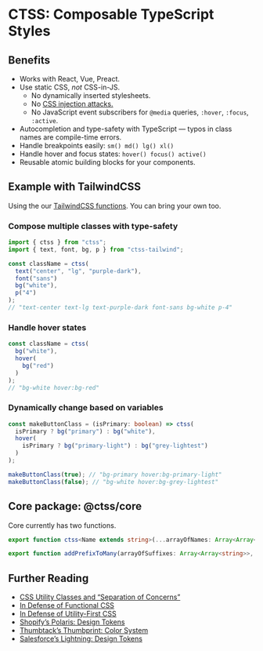 # CTSS: Composable TypeScript Styles

## Benefits

- Works with React, Vue, Preact.
- Use static CSS, _not_ CSS-in-JS.
  - No dynamically inserted stylesheets.
  - No [CSS injection attacks.](https://frontarm.com/james-k-nelson/how-can-i-use-css-in-js-securely/)
  - No JavaScript event subscribers for `@media` queries, `:hover`, `:focus`, `:active`.
- Autocompletion and type-safety with TypeScript — typos in class names are compile-time errors.
- Handle breakpoints easily: `sm() md() lg() xl()`
- Handle hover and focus states: `hover() focus() active()`
- Reusable atomic building blocks for your components.

## Example with TailwindCSS

Using the our [TailwindCSS functions](https://github.com/RoyalIcing/ctss/blob/master/packages/tailwind/README.md). You can bring your own too.

### Compose multiple classes with type-safety

```ts
import { ctss } from "ctss";
import { text, font, bg, p } from "ctss-tailwind";

const className = ctss(
  text("center", "lg", "purple-dark"),
  font("sans")
  bg("white"),
  p("4")
);
// "text-center text-lg text-purple-dark font-sans bg-white p-4"
```

### Handle hover states

```ts
const className = ctss(
  bg("white"),
  hover(
    bg("red")
  )
);
// "bg-white hover:bg-red"
```

### Dynamically change based on variables

```ts
const makeButtonClass = (isPrimary: boolean) => ctss(
  isPrimary ? bg("primary") : bg("white"),
  hover(
    isPrimary ? bg("primary-light") : bg("grey-lightest")
  )
);

makeButtonClass(true); // "bg-primary hover:bg-primary-light"
makeButtonClass(false); // "bg-white hover:bg-grey-lightest"
```


## Core package: @ctss/core

Core currently has two functions.

```ts
export function ctss<Name extends string>(...arrayOfNames: Array<Array<Name>>): string;

export function addPrefixToMany(arrayOfSuffixes: Array<Array<string>>, prefix: string): Array<string>;
```

## Further Reading

- [CSS Utility Classes and “Separation of Concerns”](https://adamwathan.me/css-utility-classes-and-separation-of-concerns/)
- [In Defense of Functional CSS](https://www.mikecr.it/ramblings/functional-css/)
- [In Defense of Utility-First CSS](https://frontstuff.io/in-defense-of-utility-first-css)
- [Shopify’s Polaris: Design Tokens](https://shopify.github.io/polaris-tokens/)
- [Thumbtack’s Thumbprint: Color System](https://thumbprint.design/guide/product/color/)
- [Salesforce’s Lightning: Design Tokens](https://www.lightningdesignsystem.com/design-tokens/)